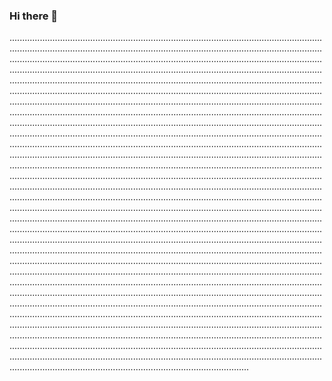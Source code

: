 ### Hi there 👋

...................................................................................................................................................................................................................................................................................................................................................................................................................................................................................................................................................................................................................................................................................................................................................................................................................................................................................................................................................................................................................................................................................................................................................................................................................................................................................................................................................................................................................................................................................................................................................................................................................................................................................................................................................................................................................................................................................................................................................................................................................................................................................................................................................................................................................................................................................................................................................................................................................................................................................................................................................................................................................................................................................................................................................................................................................................................................................................................................................................................................................................................................................................................................................................................................................................................................................................................................................................................................................................................................................................................................................................................................................................................................................................................................................................................................................................................................................................................................................................................................................................................................................................